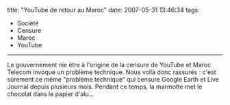 title: "YouTube de retour au Maroc"
date: 2007-05-31 13:46:34
tags:
  - Société
  - Censure
  - Maroc
  - YouTube
---

Le gouvernement nie être à l'origine de la censure de YouTube et Maroc Telecom invoque un problème technique. Nous voilà donc rassurés&nbsp;: c'est sûrement ce même "problème technique" qui censure Google Earth et Live Journal depuis plusieurs mois. Pendant ce temps, la marmotte met le chocolat dans le papier d'alu&#8230;